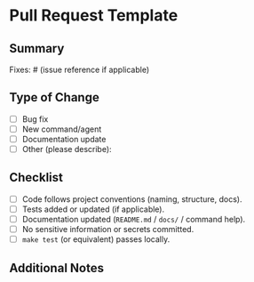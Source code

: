 # Pull Request Template

## Summary
<!-- Describe clearly what this PR changes and why -->

Fixes: # (issue reference if applicable)

## Type of Change
- [ ] Bug fix
- [ ] New command/agent
- [ ] Documentation update
- [ ] Other (please describe):

## Checklist
- [ ] Code follows project conventions (naming, structure, docs).
- [ ] Tests added or updated (if applicable).
- [ ] Documentation updated (`README.md` / `docs/` / command help).
- [ ] No sensitive information or secrets committed.
- [ ] `make test` (or equivalent) passes locally.

## Additional Notes
<!-- Any extra context, screenshots, or considerations -->
